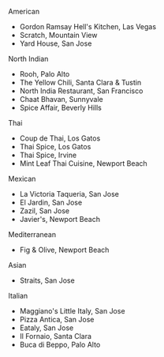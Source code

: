 American
* Gordon Ramsay Hell's Kitchen, Las Vegas
* Scratch, Mountain View
* Yard House, San Jose

North Indian
* Rooh, Palo Alto
* The Yellow Chili, Santa Clara & Tustin
* North India Restaurant, San Francisco
* Chaat Bhavan, Sunnyvale
* Spice Affair, Beverly Hills

Thai
* Coup de Thai, Los Gatos
* Thai Spice, Los Gatos
* Thai Spice, Irvine
* Mint Leaf Thai Cuisine, Newport Beach

Mexican
* La Victoria Taqueria, San Jose
* El Jardin, San Jose
* Zazil, San Jose
* Javier's, Newport Beach

Mediterranean 
* Fig & Olive, Newport Beach

Asian
* Straits, San Jose

Italian
* Maggiano's Little Italy, San Jose
* Pizza Antica, San Jose
* Eataly, San Jose
* Il Fornaio, Santa Clara
* Buca di Beppo, Palo Alto
